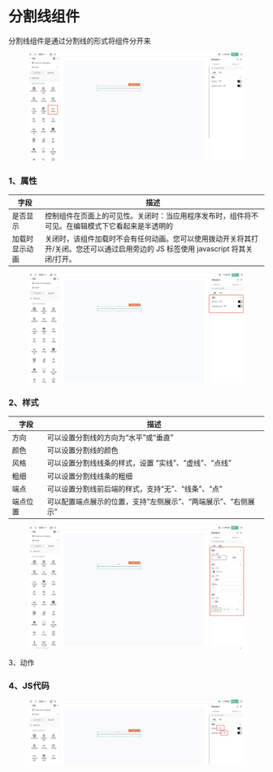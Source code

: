 # 分割线组件

分割线组件是通过分割线的形式将组件分开来

<figure><img src="../../.gitbook/assets/image (100).png" alt=""><figcaption></figcaption></figure>

### 1、属性

| 字段      | 描述                                                                         |
| ------- | -------------------------------------------------------------------------- |
| 是否显示    | 控制组件在页面上的可见性。关闭时：当应用程序发布时，组件将不可见。在编辑模式下它看起来是半透明的                           |
| 加载时显示动画 | 关闭时，该组件加载时不会有任何动画。您可以使用拨动开关将其打开/关闭。您还可以通过启用旁边的 JS 标签使用 javascript 将其关闭/打开。 |

<figure><img src="../../.gitbook/assets/image (142).png" alt=""><figcaption></figcaption></figure>

### 2、样式

| 字段   | 描述                                 |
| ---- | ---------------------------------- |
| 方向   | 可以设置分割线的方向为“水平”或“垂直”               |
| 颜色   | 可以设置分割线的颜色                         |
| 风格   | 可以设置分割线线条的样式，设置 “实线”、“虚线”、“点线”     |
| 粗细   | 可以设置分割线线条的粗细                       |
| 端点   | 可以设置分割线前后端的样式，支持“无”、“线条”、“点”       |
| 端点位置 | 可以配置端点展示的位置，支持“左侧展示”、“两端展示”、“右侧展示” |

<figure><img src="../../.gitbook/assets/image (139).png" alt=""><figcaption></figcaption></figure>

3、动作





### 4、JS代码

<figure><img src="../../.gitbook/assets/image (124).png" alt=""><figcaption></figcaption></figure>

